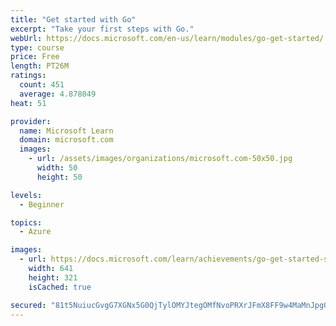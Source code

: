 ```yaml
---
title: "Get started with Go"
excerpt: "Take your first steps with Go."
webUrl: https://docs.microsoft.com/en-us/learn/modules/go-get-started/
type: course
price: Free
length: PT26M
ratings:
  count: 451
  average: 4.878049
heat: 51

provider:
  name: Microsoft Learn
  domain: microsoft.com
  images:
    - url: /assets/images/organizations/microsoft.com-50x50.jpg
      width: 50
      height: 50

levels:
  - Beginner

topics:
  - Azure

images:
  - url: https://docs.microsoft.com/learn/achievements/go-get-started-social.png
    width: 641
    height: 321
    isCached: true

secured: "81t5NuiucGvgG7XGNx5G0QjTylOMYJtegOMfNvoPRXrJFmX8FF9w4MaMnJpgQvgv4bV8nh+RPiZRdekviFPbrFrRFjqQBgeI6wu5Lxf3pmuCr2h8XY3j2mAHzLTxxUWWKmo6IXk7lkd1fGki4pqT1G3dEcUIQ2+TeNynkTIqOr6QZEeo2YYd5Kzu14U1kcOmwwu0hO4TrdfbvlgOFWqub6nLOiVzf0abvlIB7SdItQ3vJMHlBlSpjGz3pvQgJJjUt6riLNtkfgV/UshFWNXpebzzSoMqFXwZDfMBuFdWmwXV1g+qJ4E0iwpFe9y7tBEbl40IuYYKmweEKMIk/g8UNHurTnkqGdK2i9J0jsYFgR5NB53Fm2FDgU9/DL5ouHG3HBNfbFoJVsqy/V3Zy3O1sjhpDBhUE6WHKUZNugjvCwU=;OJOzqmcsV2mjzTYGf8aGFw=="
---
```


